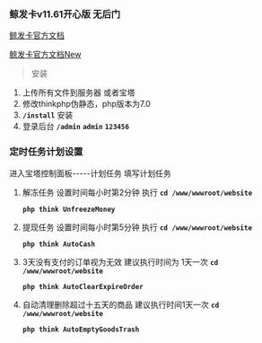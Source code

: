 ### 鲸发卡v11.61开心版 无后门

[鲸发卡官方文档](https://itlanjing.feishu.cn/docs/doccnWnkDiCaf5Hz9BLP092Dnzd)

[鲸发卡官方文档New](https://itlanjing.feishu.cn/docs/doccnz1GgIk19o8d1F5ylG6cs9b#Yks5Dl)

> 安装
1. 上传所有文件到服务器 或者宝塔
2. 修改thinkphp伪静态，php版本为7.0
3. **`/install`** 安装
4. 登录后台 **`/admin`**  **`admin`** **`123456`**

### 定时任务计划设置
进入宝塔控制面板-----计划任务  填写计划任务

1. 解冻任务 设置时间每小时第2分钟 执行
    **`cd /www/wwwroot/website`**

    **`php think UnfreezeMoney`**

2. 提现任务 设置时间每小时第5分钟 执行
   **`cd /www/wwwroot/website`**

   **`php think AutoCash`**

3. 3天没有支付的订单视为无效 建议执行时间为 1天一次
   **`cd /www/wwwroot/website`**

   **`php think AutoClearExpireOrder`**

4. 自动清理删除超过十五天的商品 建议执行时间1天一次
   **`cd /www/wwwroot/website`**

   **`php think AutoEmptyGoodsTrash`**

